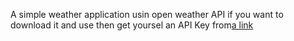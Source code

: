 A simple weather application usin open weather API if you want to download it and use then get yoursel an API Key from[a link](https://openweathermap.org/)